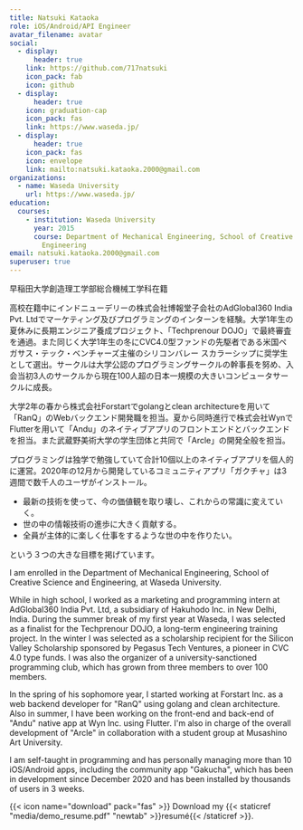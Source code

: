 ```yaml
---
title: Natsuki Kataoka
role: iOS/Android/API Engineer
avatar_filename: avatar
social:
  - display:
      header: true
    link: https://github.com/717natsuki
    icon_pack: fab
    icon: github
  - display:
      header: true
    icon: graduation-cap
    icon_pack: fas
    link: https://www.waseda.jp/
  - display:
      header: true
    icon_pack: fas
    icon: envelope
    link: mailto:natsuki.kataoka.2000@gmail.com
organizations:
  - name: Waseda University
    url: https://www.waseda.jp/
education:
  courses:
    - institution: Waseda University
      year: 2015
      course: Department of Mechanical Engineering, School of Creative Science and
        Engineering
email: natsuki.kataoka.2000@gmail.com
superuser: true
---
```

早稲田大学創造理工学部総合機械工学科在籍

高校在籍中にインドニューデリーの株式会社博報堂子会社のAdGlobal360 India Pvt. Ltdでマーケティング及びプログラミングのインターンを経験。大学1年生の夏休みに長期エンジニア養成プロジェクト、「Techprenour DOJO」で最終審査を通過。また同じく大学1年生の冬にCVC4.0型ファンドの先駆者である米国ペガサス・テック・ベンチャーズ主催のシリコンバレー スカラーシップに奨学生として選出。サークルは大学公認のプログラミングサークルの幹事長を努め、入会当初3人のサークルから現在100人超の日本一規模の大きいコンピュータサークルに成長。

大学2年の春から株式会社Forstartでgolangとclean architectureを用いて「RanQ」のWebバックエンド開発職を担当。夏から同時進行で株式会社WynでFlutterを用いて「Andu」のネイティブアプリのフロントエンドとバックエンドを担当。また武蔵野美術大学の学生団体と共同で「Arcle」の開発全般を担当。

プログラミングは独学で勉強していて合計10個以上のネイティブアプリを個人的に運営。2020年の12月から開発しているコミュニティアプリ「ガクチャ」は3週間で数千人のユーザがインストール。

* 最新の技術を使って、今の価値観を取り壊し、これからの常識に変えていく。
* 世の中の情報技術の進歩に大きく貢献する。
* 全員が主体的に楽しく仕事をするような世の中を作りたい。

という３つの大きな目標を掲げています。

I am enrolled in the Department of Mechanical Engineering, School of Creative Science and Engineering, at Waseda University.

While in high school, I worked as a marketing and programming intern at AdGlobal360 India Pvt. Ltd, a subsidiary of Hakuhodo Inc. in New Delhi, India. During the summer break of my first year at Waseda, I was selected as a finalist for the Techprenour DOJO, a long-term engineering training project. In the winter I was selected as a scholarship recipient for the Silicon Valley Scholarship sponsored by Pegasus Tech Ventures, a pioneer in CVC 4.0 type funds. I was also the organizer of a university-sanctioned programming club, which has grown from three members to over 100 members.

In the spring of his sophomore year, I started working at Forstart Inc. as a web backend developer for "RanQ" using golang and clean architecture. Also in summer, I have been working on the front-end and back-end of "Andu" native app at Wyn Inc. using Flutter. I'm also in charge of the overall development of "Arcle" in collaboration with a student group at Musashino Art University.

I am self-taught in programming and has personally managing more than 10 iOS/Android apps, including the community app "Gakucha", which has been in development since December 2020 and has been installed by thousands of users in 3 weeks.

{{< icon name="download" pack="fas" >}} Download my {{< staticref "media/demo_resume.pdf" "newtab" >}}resumé{{< /staticref >}}.